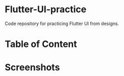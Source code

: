# Flutter-UI-practice
Code repository for practicing Flutter UI from designs.

# Table of Content

# Screenshots 

